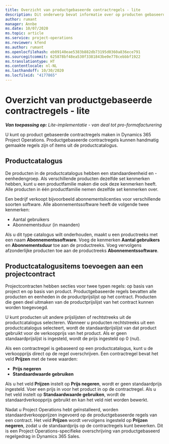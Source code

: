 ```yaml
---
title: Overzicht van productgebaseerde contractregels - lite
description: Dit onderwerp bevat informatie over op producten gebaseerde contractregels.
author: rumant
manager: Annbe
ms.date: 10/07/2020
ms.topic: article
ms.service: project-operations
ms.reviewer: kfend
ms.author: rumant
ms.openlocfilehash: eb09140eae5383b882db73195d0360a836ece791
ms.sourcegitcommit: 625878bf48ea530f3381843be0e778cebbbf1922
ms.translationtype: HT
ms.contentlocale: nl-NL
ms.lasthandoff: 10/30/2020
ms.locfileid: "4177865"
---
```

# <a name="product-based-contract-lines-overview---lite"></a>Overzicht van productgebaseerde contractregels - lite

_**Van toepassing op:** Lite-implementatie - van deal tot pro-formafacturering_

U kunt op product gebaseerde contractregels maken in Dynamics 365 Project Operations. Productgebaseerde contractregels kunnen handmatig gemaakte regels zijn of items uit de productcatalogus.

## <a name="product-catalog"></a>Productcatalogus

De producten in de productcatalogus hebben een standaardeenheid en -eenhedengroep. Als verschillende producten dezelfde set kenmerken hebben, kunt u een productfamilie maken die ook deze kenmerken heeft. Alle producten in één productfamilie nemen dezelfde set kenmerken over.

Een bedrijf verkoopt bijvoorbeeld abonnementslicenties voor verschillende soorten software. Alle abonnementssoftware heeft de volgende twee kenmerken:

- Aantal gebruikers
- Abonnementsduur (in maanden)

Als u dit type catalogus wilt onderhouden, maakt u een productreeks met een naam **Abonnementssoftware**. Voeg de kenmerken **Aantal gebruikers** en **Abonnementsduur** toe aan de productreeks. Voeg vervolgens afzonderlijke producten toe aan de productreeks **Abonnementssoftware**.

## <a name="add-product-catalog-items-to-a-project-contract"></a>Productcatalogusitems toevoegen aan een projectcontract

Projectcontracten hebben secties voor twee typen regels: op basis van project en op basis van product. Productgebaseerde regels bevatten alle producten en eenheden in de productprijslijst op het contract. Producten die geen deel uitmaken van de productprijslijst van het contract kunnen worden toegevoegd.

U kunt producten uit andere prijslijsten of rechtstreeks uit de productcatalogus selecteren. Wanneer u producten rechtstreeks uit een productcatalogus selecteert, wordt de standaardprijslijst van dat product gebruikt voor de verkoopprijs van het product. Als er geen standaardprijslijst is ingesteld, wordt de prijs ingesteld op 0 (nul).

Als een contractregel is gebaseerd op een productcatalogus, kunt u de verkoopprijs direct op de regel overschrijven. Een contractregel bevat het veld **Prijzen** met de twee waarden:

- **Prijs negeren**
- **Standaardwaarde gebruiken**

Als u het veld **Prijzen** instelt op **Prijs negeren**, wordt er geen standaardprijs ingesteld. Voer een prijs in voor het product in op de contractregel. Als u het veld instelt op **Standaardwaarde gebruiken**, wordt de standaardverkoopprijs gebruikt en kan het veld niet worden bewerkt.

Nadat u Project Operations hebt geïnstalleerd, worden standaardverkoopprijzen ingevoerd op de productgebaseerde regels van een contract. Het veld **Prijzen** wordt vervolgens ingesteld op **Prijzen negeren**, zodat u de standaardprijs op de contractregels kunt bewerken. Dit is een Project Operations-specifieke overschrijving van productgebaseerd regelgedrag in Dynamics 365 Sales.
